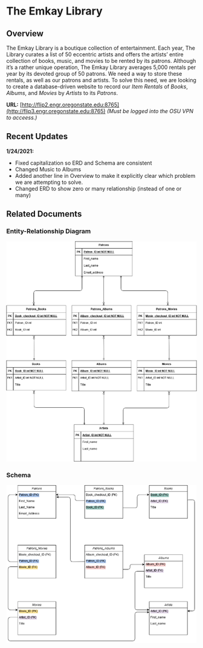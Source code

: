 # The Emkay Library
## Overview
The Emkay Library is a boutique collection of entertainment. Each year, The Library curates a list of 50 eccentric artists and offers the artists’ entire collection of books, music, and movies to be rented by its patrons. Although it’s a rather unique operation, The Emkay Library averages 5,000 rentals per year by its devoted group of 50 patrons. We need a way to store these rentals, as well as our patrons and artists. To solve this need, we are looking to create a database-driven website to record our *Item Rentals* of *Books*, *Albums*, and *Movies* by *Artists* to its *Patrons*.

**URL:** [http://flip2.engr.oregonstate.edu:8765](http://flip3.engr.oregonstate.edu:8765) *(Must be logged into the OSU VPN to acceess.)*

## Recent Updates
**1/24/2021:**
- Fixed capitalization so ERD and Schema are consistent
- Changed Music to Albums
- Added another line in Overview to make it explicitly clear which problem we are attempting to solve.
- Changed ERD to show zero or many relationship (instead of one or many)

## Related Documents
### Entity-Relationship Diagram
![Entity-Relationship Diagram for The Emkay Library](https://github.com/The-Emkay-Library/emkaylibrary/blob/master/public/CS340_ER4.png)

### Schema
![Schema for The Emkay Library](https://github.com/The-Emkay-Library/emkaylibrary/blob/master/public/Schema_Final.png)
